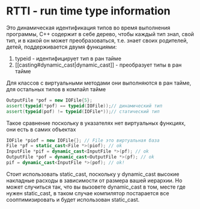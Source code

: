 # RTTI - run time type information
Это динамическая идентификация типов во время выполнения программы, C++ содержит в себе дерево, чтобы каждый тип знал, свой тип, и в какой он может преобразоваться, т.е. знает своих родителей, детей,  поддерживается двумя функциями:
1. typeid - идентифицирует тип в ран тайме
2. [[casting#dynamic_cast|dynamic_cast]] - преобразует типы в ран тайме

Для классов с виртуальными методами они выполняются в ран тайме, для остальных типов в компайл тайме

```cpp
OutputFile *pof = new IOFile{5}; 
assert(typeid(*pof) == typeid(IOFile));// динамический тип
assert(typeid(pof) != typeid(IOFile*));// статический тип
```

Такое сравнение поскольку в указателях нет виртуальных функциях, они есть в самих объектах

```cpp
IOFile *piof = new IOFile{}; // File это виртуальная база  
File *pf = static_cast<File *>(piof); // ok  
InputFile *pif = dynamic_cast<InputFile *>(pf); // ok  
OutputFile *pof = dynamic_cast<OutputFile *>(pf); // ok  
pif = dynamic_cast<InputFile *>(pof); // ok!
```

Стоит использовать static_cast, поскольку у dynamic_cast высокие накладные расходы в зависимости от размера вашей иерархии. Но может случиться так, что вы вызовете dynamic_cast в том, месте где нужен static_cast, в таком случае компилятор постарается все сооптимизировать и будет использован static_cast.